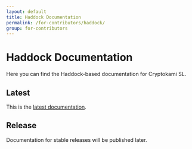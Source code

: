 ```yaml
---
layout: default
title: Haddock Documentation
permalink: /for-contributors/haddock/
group: for-contributors
---
```

<!-- Reviewed at c507f6675c16810ba9ca72b71dac57288fd1735c -->

# Haddock Documentation

Here you can find the Haddock-based documentation for Cryptokami SL.

## Latest

This is the [latest documentation](/haddock/latest/index.html).

## Release

Documentation for stable releases will be published later.
